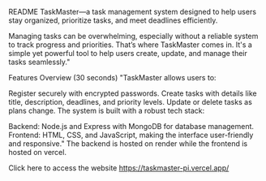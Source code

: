 README
TaskMaster—a task management system designed to help users stay organized, prioritize tasks, and meet deadlines efficiently.

Managing tasks can be overwhelming, especially without a reliable system to track progress and priorities. That’s where TaskMaster comes in. It's a simple yet powerful tool to help users create, update, and manage their tasks seamlessly."

Features Overview (30 seconds)
"TaskMaster allows users to:

Register securely with encrypted passwords.
Create tasks with details like title, description, deadlines, and priority levels.
Update or delete tasks as plans change.
The system is built with a robust tech stack:

Backend: Node.js and Express with MongoDB for database management.
Frontend: HTML, CSS, and JavaScript, making the interface user-friendly and responsive."
The backend is hosted on render while the frontend is hosted on vercel.


Click here to access the website https://taskmaster-pi.vercel.app/
